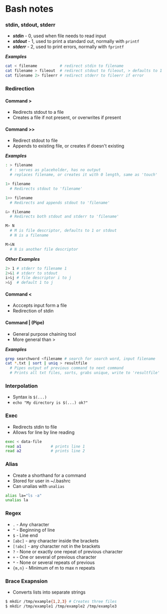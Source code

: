 # Bash notes

### stdin, stdout, stderr

- ***stdin*** - 0, used when file needs to read input
- ***stdout*** - 1, used to print a standard out, normally with `printf`
- ***stderr*** - 2, used to print errors, normally with `fprintf`

***Examples***
```bash
cat < filename          # redirect stdin to filename
cat filename > fileout  # redirect stdout to fileout, > defaults to 1
cat filename 2> fileerr # redirect stderr to fileerr if error
```

### Redirection

#### Command >
- Redirects stdout to a file
- Creates a file if not present, or overwrites if present

#### Command >>
- Redirect stdout to file
- Appends to existing file, or creates if doesn't existing

***Examples***
```bash
: > filename
  # : serves as placeholder, has no output
  # replaces filename, or creates it with 0 length, same as 'touch'

1> filename
  # Redirects stdout to 'filename'

1>> filename
  # Redirects and appends stdout to 'filename'

&> filename
  # Redirects both stdout and stderr to 'filename'

M> N
  # M is file descriptor, defaults to 1 or stdout
  # N is a filename

M>&N
  # N is another file descriptor
```

***Other Examples***
```bash
2> 1 # stderr to filename 1
2>&1 # stderr to stdout
i>&j # file descriptor i to j
>&j  # default 1 to j
```

#### Command <
- Acccepts input form a file
- Redirection of stdin

#### Command | (Pipe)
- General purpose chaining tool
- More general than >

***Examples***
```bash
grep searchword <filename # search for search word, input filename
cat *.txt | sort | uniq > resultfile
  # Pipes output of previous command to next command
  # Prints all txt files, sorts, grabs unique, write to 'resultfile'
```

### Interpolation
- Syntax is `$(...)`
- `echo "My directory is $(...) ok?"`

### Exec
- Redirects stdin to file
- Allows for line by line reading

```bash
exec < data-file
read a1             # prints line 1
read a2             # prints line 2
```

### Alias
- Create a shorthand for a command
- Stored for user in ~/.bashrc
- Can unalias with `unalias`

```bash
alias la="ls -a"
unalias la
```

### Regex
  - `.` - Any character
  - `^` - Beginning of line
  - `$` - Line end
  - `[abc]` - any character inside the brackets
  - `[!abc]` - any character not in the brackets
  - `?` - None or exactly one repeat of previous character
  - `+` - One or several of previous character
  - `*` - None or several repeats of previous
  - `{m,n}` - Minimum of m to max n repeats

### Brace Exapnsion
- Converts lists into separate strings
```bash
$ mkdir /tmp/example{1,2,3} # Creates three files
$ mkdir /tmp/example1 /tmp/example2 /tmp/example3
```
